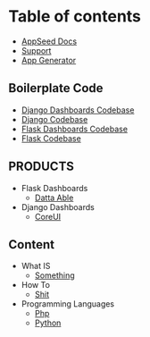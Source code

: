 # Table of contents

* [AppSeed Docs](README.md)
* [Support](support.md)
* [App Generator](app-generator.md)

## Boilerplate Code

* [Django Dashboards Codebase](boilerplate-code/django-dashboard.md)
* [Django Codebase](boilerplate-code/django.md)
* [Flask Dashboards Codebase](boilerplate-code/flask-dashboard.md)
* [Flask Codebase](boilerplate-code/flask.md)

## PRODUCTS

* Flask Dashboards
    - [Datta Able](flask-dashboard/datta-able.md)
* Django Dashboards
    - [CoreUI](django-dashboard/coreui.md)

## Content

* What IS
    - [Something](what-is/something.md)
* How To
    - [Shit](how-to/shit.md)
* Programming Languages
    - [Php](programming-languages/php.md)
    - [Python](programming-languages/python.md)

